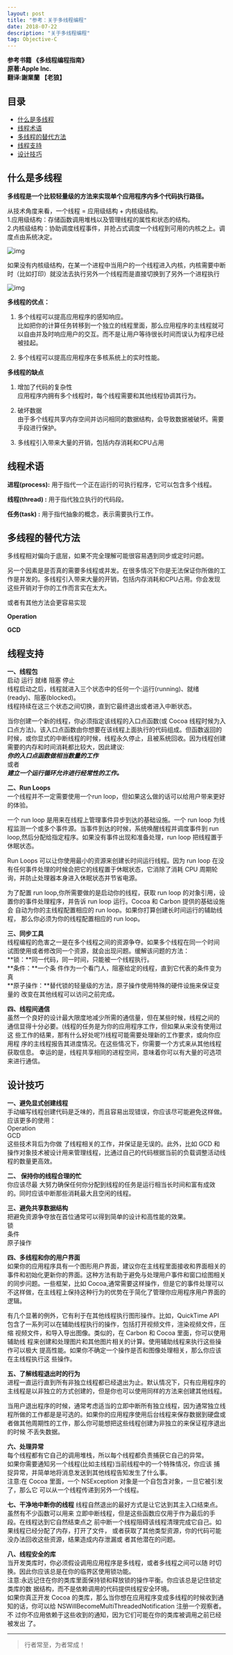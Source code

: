 ```yaml
---
layout: post
title: "参考：关于多线程编程"
date: 2018-07-22 
description: "关于多线程编程"
tag: Objective-C
---
```





<!-- - [参考文章：https://jianghuhike.github.io/1811.html](https://jianghuhike.github.io/1811.html) -->


**参考书籍 《多线程编程指南》**   
**原著:Apple Inc.**    
**翻译:謝業蘭 【老狼】**   



## 目录
* [什么是多线程](#content0)
* [线程术语](#content1)
* [多线程的替代方法](#content2)
* [线程支持](#content3)
* [设计技巧](#content4)



## <a id="content0"></a> 什么是多线程
**多线程是一个比较轻量级的方法来实现单个应用程序内多个代码执行路径。**

从技术角度来看，一个线程 = 应用级结构 + 内核级结构。    
1.应用级结构：存储函数调用堆栈以及管理线程的属性和状态的结构。    
2.内核级结构：协助调度线程事件，并抢占式调度一个线程到可用的内核之上。调度点由系统决定。          

<img src="/images/thread/about1.png" alt="img">

如果没有内核级结构，在某一个进程中当用户的一个线程进入内核，内核需要中断时（比如打印）就没法去执行另外一个线程而是直接切换到了另外一个进程执行

<img src="/images/thread/about2.png" alt="img">

**多线程的优点：**    
1. 多个线程可以提高应用程序的感知响应。    
比如把你的计算任务转移到一个独立的线程里面，那么应用程序的主线程就可以自由并及时响应用户的交互。而不是让用户等待很长时间而误认为程序已经被挂起。

2. 多个线程可以提高应用程序在多核系统上的实时性能。


**多线程的缺点**

1. 增加了代码的复杂性   
应用程序内拥有多个线程时，每个线程需要和其他线程协调其行为。

2. 破坏数据     
由于多个线程共享内存空间并访问相同的数据结构，会导致数据被破坏。需要手段进行保护。

3. 多线程引入带来大量的开销，包括内存消耗和CPU占用




## <a id="content1"></a> 线程术语

**进程(process):** 用于指代一个正在运行的可执行程序，它可以包含多个线程。 

**线程(thread) :** 用于指代独立执行的代码段。

**任务(task)   :** 用于指代抽象的概念，表示需要执行工作。




## <a id="content2"></a> 多线程的替代方法
多线程相对偏向于底层，如果不完全理解可能很容易遇到同步或定时问题。

另一个因素是是否真的需要多线程或并发。在很多情况下你是无法保证你所做的工作是并发的。多线程引入带来大量的开销，包括内存消耗和CPU占用。你会发现这些开销对于你的工作而言实在太大。 

或者有其他方法会更容易实现

**Operation**

**GCD**


## <a id="content3"></a> 线程支持

**一、线程包**   
启动  运行 就绪 阻塞  停止    
线程启动之后，线程就进入三个状态中的任何一个:运行(running)、就绪(ready)、阻塞(blocked)。    
线程持续在这三个状态之间切换，直到它最终退出或者进入中断状态。    

当你创建一个新的线程，你必须指定该线程的入口点函数(或 Cocoa 线程时候为入口点方法)。该入口点函数由你想要在该线程上面执行的代码组成。但函数返回的时候，或你显式的中断线程的时候，线程永久停止，且被系统回收。因为线程创建需要的内存和时间消耗都比较大，因此建议:    
***你的入口点函数做相当数量的工作***    
或者     
***建立一个运行循环允许进行经常性的工作。***


**二、Run Loops**   
一个线程并不一定需要使用一个run loop，但如果这么做的话可以给用户带来更好的体验。    

一个 run loop 是用来在线程上管理事件异步到达的基础设施。一个 run loop 为线程监测一个或多个事件源。当事件到达的时候，系统唤醒线程并调度事件到 run loop,然后分配给指定程序。如果没有事件出现和准备处理，run loop 把线程置于休眠状态。

Run Loops 可以让你使用最小的资源来创建长时间运行线程。因为 run loop 在没有任何事件处理的时候会把它的线程置于休眠状态，它消除了消耗 CPU 周期轮询，并防止处理器本身进入休眠状态并节省电源。

为了配置 run loop,你所需要做的是启动你的线程，获取 run loop 的对象引用，设置你的事件处理程序，并告诉 run loop 运行。Cocoa 和 Carbon 提供的基础设施会 自动为你的主线程配置相应的 run loop。如果你打算创建长时间运行的辅助线程， 那么你必须为你的线程配置相应的 run loop。


**三、同步工具**       
线程编程的危害之一是在多个线程之间的资源争夺。如果多个线程在同一个时间 试图使用或者修改同一个资源，就会出现问题。缓解该问题的方法：   
**锁：**同一代码，同一时间，只能被一个线程执行。      
**条件：**一个条 件作为一个看门人，阻塞给定的线程，直到它代表的条件变为真    
**原子操作：**替代锁的轻量级的方法，原子操作使用特殊的硬件设施来保证变量的 改变在其他线程可以访问之前完成。       


**四、线程间通信**   
虽然一个良好的设计最大限度地减少所需的通信量，但在某些时候，线程之间的 通信显得十分必要。(线程的任务是为你的应用程序工作，但如果从来没有使用过这 些工作的结果，那有什么好处呢?)线程可能需要处理新的工作要求，或向你应用程 序的主线程报告其进度情况。在这些情况下，你需要一个方式来从其他线程获取信息。 幸运的是，线程共享相同的进程空间，意味着你可以有大量的可选项来进行通信。




## <a id="content4"></a> 设计技巧
**一、避免显式创建线程**    
手动编写线程创建代码是乏味的，而且容易出现错误，你应该尽可能避免这样做。应该更多的使用：   
Operation   
GCD    
这些技术背后为你做 了线程相关的工作，并保证是无误的。此外，比如 GCD 和操作对象技术被设计用来管理线程，比通过自己的代码根据当前的负载调整活动线程的数量更高效。


**二、 保持你的线程合理的忙**   
你应该尽最 大努力确保任何你分配到线程的任务是运行相当长时间和富有成效的。同时应该中断那些消耗最大且空闲的线程。


**三、避免共享数据结构**     
把避免资源争夺放在首位通常可以得到简单的设计和高性能的效果。    
锁    
条件    
原子操作    


**四、多线程和你的用户界面**    
如果你的应用程序具有一个图形用户界面，建议你在主线程里面接收和界面相关的事件和初始化更新你的界面。这种方法有助于避免与处理用户事件和窗口绘图相关的同步问题。一些框架，比如 Cocoa,通常需要这样操作，但是它的事件处理可以不这样做，在主线程上保持这种行为的优势在于简化了管理你应用程序用户界面的逻辑。

有几个显著的例外，它有利于在其他线程执行图形操作。比如，QuickTime API 包含了一系列可以在辅助线程执行的操作，包括打开视频文件，渲染视频文件，压缩 视频文件，和导入导出图像。类似的，在 Carbon 和 Cocoa 里面，你可以使用辅助线 程来创建和处理图片和其他图片相关的计算。使用辅助线程来执行这些操作可以极大 提高性能。如果你不确定一个操作是否和图像处理相关，那么你应该在主线程执行这 些操作。


**五、了解线程退出时的行为**   
进程一直运行直到所有非独立线程都已经退出为止。默认情况下，只有应用程序的主线程是以非独立的方式创建的，但是你也可以使用同样的方法来创建其他线程。

当用户退出程序的时候，通常考虑适当的立即中断所有独立线程，因为通常独立线程所做的工作都是是可选的。如果你的应用程序使用后台线程来保存数据到硬盘或者做其他周期性的工作，那么你可能想把这些线程创建为非独立的来保证程序退出的时候 不丢失数据。


**六、处理异常**   
每个线程都有它自己的调用堆栈，所以每个线程都负责捕获它自己的异常。   
如果你需要通知另一个线程(比如主线程)当前线程中的一个特殊情况，你应该 捕捉异常，并简单地将消息发送到其他线程告知发生了什么事。   
注意:在 Cocoa 里面，一个 NSException 对象是一个自包含对象，一旦它被引发了，那么它 可以从一个线程传递到另外一个线程。   


**七、干净地中断你的线程**
线程自然退出的最好方式是让它达到其主入口结束点。虽然有不少函数可以用来 立即中断线程，但是这些函数应仅用于作为最后的手段。在线程达到它自然结束点之 前中断一个线程阻碍该线程清理完成它自己。如果线程已经分配了内存，打开了文件， 或者获取了其他类型资源，你的代码可能没办法回收这些资源，结果造成内存泄漏或 者其他潜在的问题。


**八、线程安全的库**    
当开发类库时，你必须假设调用应用程序是多线程，或者多线程之间可以随 时切换。因此你应该总是在你的临界区使用锁功能。   
注意:永远记住在你的类库里面保持锁和释放锁的操作平衡。你应该总是记住锁定类库的数 据结构，而不是依赖调用的代码提供线程安全环境。   
如果你真正开发 Cocoa 的类库，那么当你想在应用程序变成多线程的时候收到通 知的话，你可以给 NSWillBecomeMultiThreadedNotification 注册一个观察者。不 过你不应用依赖于这些收到的通知，因为它们可能在你的类库被调用之前已经被发出 了。

----------
>  行者常至，为者常成！


